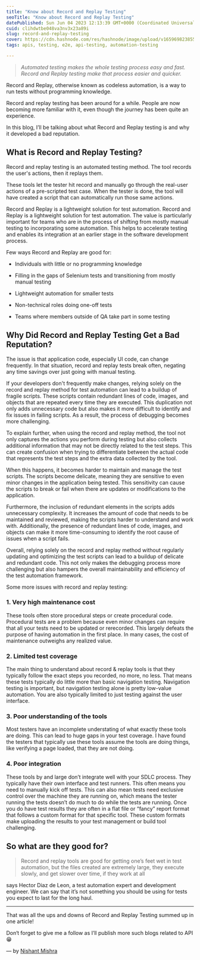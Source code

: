 ```yaml
---
title: "Know about Record and Replay Testing"
seoTitle: "Know about Record and Replay Testing"
datePublished: Sun Jun 04 2023 12:13:39 GMT+0000 (Coordinated Universal Time)
cuid: clihdwtbe048va3nv3x23a89i
slug: record-and-replay-testing
cover: https://cdn.hashnode.com/res/hashnode/image/upload/v1659698238559/hBrYjkzzz.png
tags: apis, testing, e2e, api-testing, automation-testing

---
```


> *Automated testing makes the whole testing process easy and fast. Record and Replay testing make that process easier and quicker.*

Record and Replay, otherwise known as codeless automation, is a way to run tests without programming knowledge.

Record and replay testing has been around for a while. People are now becoming more familiar with it, even though the journey has been quite an experience.

In this blog, I’ll be talking about what Record and Replay testing is and why it developed a bad reputation.

## What is Record and Replay Testing?

Record and replay testing is an automated testing method. The tool records the user's actions, then it replays them.

These tools let the tester hit record and manually go through the real-user actions of a pre-scripted test case. When the tester is done, the tool will have created a script that can automatically run those same actions.

Record and Replay is a lightweight solution for test automation. Record and Replay is a lightweight solution for test automation. The value is particularly important for teams who are in the process of shifting from mostly manual testing to incorporating some automation. This helps to accelerate testing and enables its integration at an earlier stage in the software development process.

Few ways Record and Replay are good for:

* Individuals with little or no programming knowledge
    
* Filling in the gaps of Selenium tests and transitioning from mostly manual testing
    
* Lightweight automation for smaller tests
    
* Non-technical roles doing one-off tests
    
* Teams where members outside of QA take part in some testing
    

## Why Did Record and Replay Testing Get a Bad Reputation?

The issue is that application code, especially UI code, can change frequently. In that situation, record and replay tests break often, negating any time savings over just going with manual testing.

If your developers don't frequently make changes, relying solely on the record and replay method for test automation can lead to a buildup of fragile scripts. These scripts contain redundant lines of code, images, and objects that are repeated every time they are executed. This duplication not only adds unnecessary code but also makes it more difficult to identify and fix issues in failing scripts. As a result, the process of debugging becomes more challenging.

To explain further, when using the record and replay method, the tool not only captures the actions you perform during testing but also collects additional information that may not be directly related to the test steps. This can create confusion when trying to differentiate between the actual code that represents the test steps and the extra data collected by the tool.

When this happens, it becomes harder to maintain and manage the test scripts. The scripts become delicate, meaning they are sensitive to even minor changes in the application being tested. This sensitivity can cause the scripts to break or fail when there are updates or modifications to the application.

Furthermore, the inclusion of redundant elements in the scripts adds unnecessary complexity. It increases the amount of code that needs to be maintained and reviewed, making the scripts harder to understand and work with. Additionally, the presence of redundant lines of code, images, and objects can make it more time-consuming to identify the root cause of issues when a script fails.

Overall, relying solely on the record and replay method without regularly updating and optimizing the test scripts can lead to a buildup of delicate and redundant code. This not only makes the debugging process more challenging but also hampers the overall maintainability and efficiency of the test automation framework.

Some more issues with record and replay testing:

### 1\. Very high maintenance cost

These tools often store procedural steps or create procedural code. Procedural tests are a problem because even minor changes can require that all your tests need to be updated or rerecorded. This largely defeats the purpose of having automation in the first place. In many cases, the cost of maintenance outweighs any realized value.

### 2\. Limited test coverage

The main thing to understand about record & replay tools is that they typically follow the exact steps you recorded, no more, no less. That means these tests typically do little more than basic navigation testing. Navigation testing is important, but navigation testing alone is pretty low-value automation. You are also typically limited to just testing against the user interface.

### 3\. Poor understanding of the tools

Most testers have an incomplete understating of what exactly these tools are doing. This can lead to huge gaps in your test coverage. I have found the testers that typically use these tools assume the tools are doing things, like verifying a page loaded, that they are not doing.

### 4\. Poor integration

These tools by and large don’t integrate well with your SDLC process. They typically have their own interface and test runners. This often means you need to manually kick off tests. This can also mean tests need exclusive control over the machine they are running on, which means the tester running the tests doesn’t do much to do while the tests are running. Once you do have test results they are often in a flat file or “fancy” report format that follows a custom format for that specific tool. These custom formats make uploading the results to your test management or build tool challenging.

## So what are they good for?

> Record and replay tools are good for getting one’s feet wet in test automation, but the files created are extremely large, they execute slowly, and get slower over time, if they work at all

says Hector Diaz de Leon, a test automation expert and development engineer. We can say that it’s not something you should be using for tests you expect to last for the long haul.

---

That was all the ups and downs of Record and Replay Testing summed up in one article!

Don‘t forget to give me a follow as I’ll publish more such blogs related to API😁

— by [Nishant Mishra](https://twitter.com/curlyParadox)